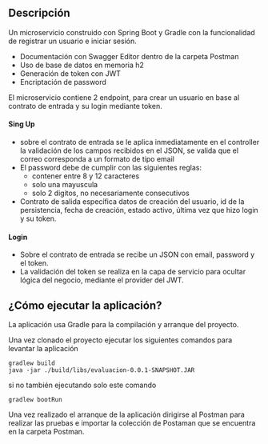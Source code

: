 ## Descripción
Un microservicio construido con Spring Boot y Gradle con la funcionalidad de registrar un usuario e iniciar sesión.

- Documentación con Swagger Editor dentro de la carpeta Postman
- Uso de base de datos en memoria h2
- Generación de token con JWT
- Encriptación de password

El microservicio contiene 2 endpoint, para crear un usuario en base al contrato de entrada y su login mediante 
token.
#### Sing Up
- sobre el contrato de entrada se le aplica inmediatamente en el controller la validación de los campos recibidos en 
el JSON, se valida que el correo corresponda a un formato de tipo email
- El password debe de cumplir con las siguientes reglas: 
    - contener entre 8 y 12 caracteres
    - solo una mayuscula
    - solo 2 digitos, no necesariamente consecutivos
- Contrato de salida específica datos de creación del usuario, id de la persistencia, fecha de creación, estado 
activo, última vez que hizo login y su token.
#### Login
- Sobre el contrato de entrada se recibe un JSON con email, password y el token.
- La validación del token se realiza en la capa de servicio para ocultar lógica del negocio, mediante el provider 
del JWT.

## ¿Cómo ejecutar la aplicación?

La aplicación usa Gradle para la compilación y arranque del proyecto. 

Una vez clonado el proyecto ejecutar los siguientes comandos para levantar la aplicación

```(shell)
gradlew build
java -jar ./build/libs/evaluacion-0.0.1-SNAPSHOT.JAR
```
si no también ejecutando solo este comando 
```(shell)
gradlew bootRun
```

Una vez realizado el arranque de la aplicación dirigirse al Postman para realizar las pruebas e importar la 
colección de Postaman que se encuentra en la carpeta Postman.
